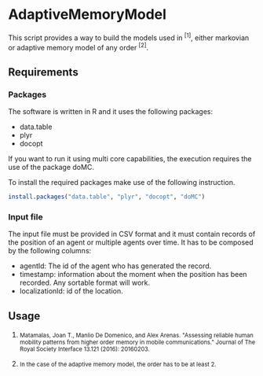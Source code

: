 # AdaptiveMemoryModel

This script provides a way to build the models used in <sup id="ref1">[1]</sup>, either markovian or adaptive memory model of any order <sup id="fn1">[2]</sup>.

## Requirements

### Packages

The software is written in R and it uses the following packages:
- data.table
- plyr
- docopt

If you want to run it using multi core capabilities, the execution requires the use of the package doMC.

To install the required packages make use of the following instruction.

```R
install.packages("data.table", "plyr", "docopt", "doMC")
```

### Input file

The input file must be provided in CSV format and it must contain records of the position of an agent or multiple agents over time. It has to be composed by the following columns:
- agentId: The id of the agent who has generated the record. 
- timestamp: information about the moment when the position has been recorded. Any sortable format will work.
- localizationId: id of the location.

## Usage


1. <small id="ref1">Matamalas, Joan T., Manlio De Domenico, and Alex Arenas. "Assessing reliable human mobility patterns from higher order memory in mobile communications." Journal of The Royal Society Interface 13.121 (2016): 20160203.</small>

2. <small id="fn1">In the case of the adaptive memory model, the order has to be at least 2.</small>

